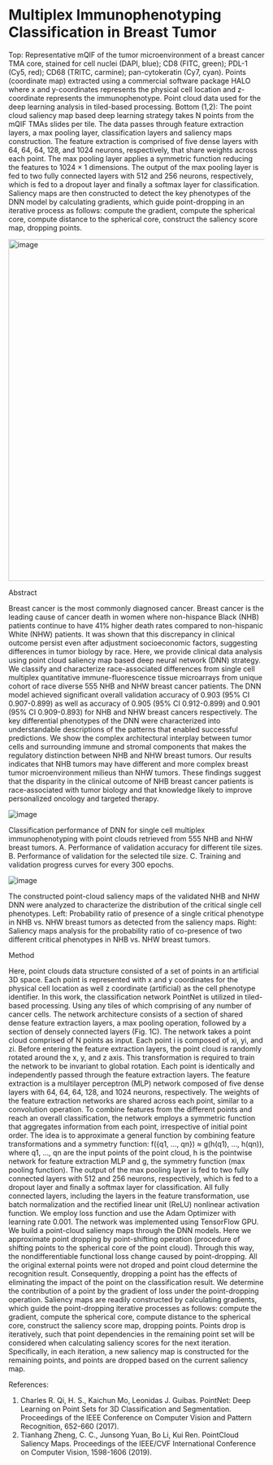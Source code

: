 # Multiplex Immunophenotyping Classification in Breast Tumor

Top: Representative mQIF of the tumor microenvironment of a breast cancer TMA core, stained for cell nuclei (DAPI, blue); CD8 (FITC, green); PDL-1 (Cy5, red); CD68 (TRITC, carmine); pan-cytokeratin (Cy7, cyan). Points (coordinate map) extracted using a commercial software package HALO where x and y-coordinates represents the physical cell location and z-coordinate represents the immunophenotype. Point cloud data used for the deep learning analysis in tiled-based processing. Bottom (1,2): The point cloud saliency map based deep learning strategy takes N points from the mQIF TMAs slides per tile. The data passes through feature extraction layers, a max pooling layer, classification layers and saliency maps construction. The feature extraction is comprised of five dense layers with 64, 64, 64, 128, and 1024 neurons, respectively, that share weights across each point. The max pooling layer applies a symmetric function reducing the features to 1024 × 1 dimensions. The output of the max pooling layer is fed to two fully connected layers with 512 and 256 neurons, respectively, which is fed to a dropout layer and finally a softmax layer for classification. Saliency maps are then constructed to detect the key phenotypes of the DNN model by calculating gradients, which guide point-dropping in an iterative process as follows: compute the gradient, compute the spherical core, compute distance to the spherical core, construct the saliency score map, dropping points.

<img width="672" alt="image" src="https://github.com/user-attachments/assets/4a06a653-7895-4e25-a087-1ff15a9edb54" />



Abstract

Breast cancer is the most commonly diagnosed cancer. Breast cancer is the leading cause of cancer death in women where non-hispance Black (NHB) patients continue to have 41% higher death rates compared to non-hispanic White (NHW) patients. It was shown that this discrepancy in clinical outcome persist even after adjustment socioeconomic factors, suggesting differences in tumor biology by race. Here, we provide clinical data analysis using point cloud saliency map based deep neural network (DNN) strategy. We classify and characterize race-associated differences from single cell multiplex quantitative immune-fluorescence tissue microarrays from unique cohort of race diverse 555 NHB and NHW breast cancer patients. The DNN model achieved significant overall validation accuracy of 0.903 (95% CI 0.907-0.899) as well as accuracy of 0.905 (95% CI 0.912-0.899) and 0.901 (95% CI 0.909-0.893) for NHB and NHW breast cancers respectively. The key differential phenotypes of the DNN were characterized into understandable descriptions of the patterns that enabled successful predictions. We show the complex architectural interplay between tumor cells and surrounding immune and stromal components that makes the regulatory distinction between NHB and NHW breast tumors. Our results indicates that NHB tumors may have different and more complex breast tumor microenvironment milieus than NHW tumors. These findings suggest that the disparity in the clinical outcome of NHB breast cancer patients is race-associated with tumor biology and that knowledge likely to improve personalized oncology and targeted therapy.


![image](https://github.com/user-attachments/assets/533f82d4-c7ff-4cfb-a9b4-957e5ac921d9)

Classification performance of DNN for single cell multiplex immunophenotyping with point clouds retrieved from 555 NHB and NHW breast tumors. A. Performance of validation accuracy for different tile sizes. B. Performance of validation for the selected tile size. C. Training and validation progress curves for every 300 epochs.

![image](https://github.com/user-attachments/assets/6fe3fc58-4fd3-4079-a7f0-0f7c1a489dcb)

The constructed point-cloud saliency maps of the validated NHB and NHW DNN were analyzed to characterize the distribution of the critical single cell phenotypes. Left: Probability ratio of presence of a single critical phenotype in NHB vs. NHW breast tumors as detected from the saliency maps. Right: Saliency maps analysis for the probability ratio of co-presence of two different critical phenotypes in NHB vs. NHW breast tumors. 





Method

Here, point clouds data structure consisted of a set of points in an artificial 3D space. Each point is represented with x and y coordinates for the physical cell location as well z coordinate (artificial) as the cell phenotype identifier. In this work, the classification network PointNet is utilized in tiled-based processing. Using any tiles of which comprising of any number of cancer cells. The network architecture consists of a section of shared dense feature extraction layers, a max pooling operation, followed by a section of densely connected layers (Fig. 1C). The network takes a point cloud comprised of N points as input. Each point i is composed of xi, yi, and zi. Before entering the feature extraction layers, the point cloud is randomly rotated around the x, y, and z axis. This transformation is required to train the network to be invariant to global rotation. Each point is identically and independently passed through the feature extraction layers. The feature extraction is a multilayer perceptron (MLP) network composed of five dense layers with 64, 64, 64, 128, and 1024 neurons, respectively. The weights of the feature extraction networks are shared across each point, similar to a convolution operation. To combine features from the different points and reach an overall classification, the network employs a symmetric function that aggregates information from each point, irrespective of initial point order. The idea is to approximate a general function by combining feature transformations and a symmetry function: f({q1, …, qn}) ≈ g(h(q1), …, h(qn)), where q1, …, qn are the input points of the point cloud, h is the pointwise network for feature extraction MLP and g, the symmetry function (max pooling function). The output of the max pooling layer is fed to two fully connected layers with 512 and 256 neurons, respectively, which is fed to a dropout layer and finally a softmax layer for classification. All fully connected layers, including the layers in the feature transformation, use batch normalization and the rectified linear unit (ReLU) nonlinear activation function. We employ loss function and use the Adam Optimizer with learning rate 0.001. The network was implemented using TensorFlow GPU.
We build a point-cloud saliency maps through the DNN models. Here we approximate point dropping by point-shifting operation (procedure of shifting points to the spherical core of the point cloud). Through this way, the nondifferentiable functional loss change caused by point-dropping. All the original external points were not droped and point cloud determine the recognition result. Consequently, dropping a point has the effects of eliminating the impact of the point on the classification result. We determine the contribution of a point by the gradient of loss under the point-dropping operation. Saliency maps are readily constructed by calculating gradients, which guide the point-dropping iterative processes as follows: compute the gradient, compute the spherical core, compute distance to the spherical core, construct the saliency score map, dropping points. Points drop is iteratively, such that point dependencies in the remaining point set will be considered when calculating saliency scores for the next iteration. Specifically, in each iteration, a new saliency map is constructed for the remaining points, and points are dropped based on the current saliency map.  


References:
1.	Charles R. Qi, H. S., Kaichun Mo, Leonidas J. Guibas. PointNet: Deep Learning on Point Sets for 3D Classification and Segmentation. Proceedings of the IEEE Conference on Computer Vision and Pattern Recognition, 652-660 (2017).
2.	Tianhang Zheng, C. C., Junsong Yuan, Bo Li, Kui Ren. PointCloud Saliency Maps. Proceedings of the IEEE/CVF International Conference on Computer Vision, 1598-1606 (2019).
